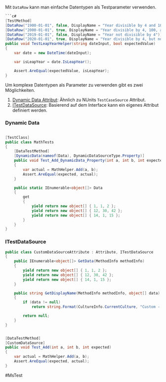 Mit `DataRow` kann man einfache Datentypen als Testparameter verwenden.

```csharp
```c#
[TestMethod]
[DataRow("1900-01-01", false, DisplayName = "Year divisible by 4 and 100, but not 400")]
[DataRow("2000-01-01", true, DisplayName = "Year divisible by 4, 100, and 400")]
[DataRow("2019-01-01", false, DisplayName = "Year not divisible by 4")]
[DataRow("2020-01-01", true, DisplayName = "Year divisible by 4, but not 100 or 400")]
public void TestLeapYearHelper(string dateInput, bool expectedValue)
{
    var date = new DateTime(dateInput);

    var isLeapYear = date.IsLeapYear();

    Assert.AreEqual(expectedValue, isLeapYear);
}
```

Um komplexe Datentypen als Parameter zu verwenden gibt es zwei Möglichkeiten.

1.  [Dynamic Data Attribut](https://www.mmp.dev/articles/2019-11-09-DynamicData/): Ähnlich zu NUnits `TestCaseSource` Attribut.
2. [ITestDataSource](https://www.meziantou.net/mstest-v2-data-tests.htm): Basierend auf dem Interface kann ein eigenes Attribut definiert werden.


### Dynamic Data

```csharp

[TestClass]
public class MathTests
{
    [DataTestMethod]
    [DynamicData(nameof(Data), DynamicDataSourceType.Property)]
    public void Test_Add_DynamicData_Property(int a, int b, int expected)
    {
        var actual = MathHelper.Add(a, b);
        Assert.AreEqual(expected, actual);
    }

    public static IEnumerable<object[]> Data
    {
        get
        {
            yield return new object[] { 1, 1, 2 };
            yield return new object[] { 12, 30, 42 };
            yield return new object[] { 14, 1, 15 };
        }
    }
}

```


### ITestDataSource

```csharp
public class CustomDataSourceAttribute : Attribute, ITestDataSource
{
    public IEnumerable<object[]> GetData(MethodInfo methodInfo)
    {
        yield return new object[] { 1, 1, 2 };
        yield return new object[] { 12, 30, 42 };
        yield return new object[] { 14, 1, 15 };
    }

    public string GetDisplayName(MethodInfo methodInfo, object[] data)
    {
        if (data != null)
            return string.Format(CultureInfo.CurrentCulture, "Custom - {0} ({1})", methodInfo.Name, string.Join(",", data));

        return null;
    }
}


[DataTestMethod]
[CustomDataSource]
public void Test_Add(int a, int b, int expected)
{
    var actual = MathHelper.Add(a, b);
    Assert.AreEqual(expected, actual);
}
```




#MsTest